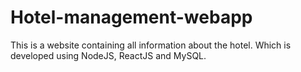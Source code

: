 # Hotel-management-webapp
This is a website containing all information about the hotel. Which is developed using NodeJS, ReactJS and MySQL. 
